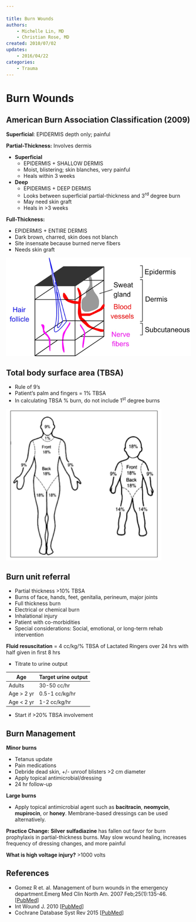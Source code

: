 ```yaml
---

title: Burn Wounds
authors:
    - Michelle Lin, MD
    - Christian Rose, MD
created: 2010/07/02
updates:
    - 2016/04/22
categories:
    - Trauma
---
```


# Burn Wounds

## American Burn Association Classification (2009)

**Superficial**: EPIDERMIS depth only; painful

**Partial-Thickness:** Involves dermis

- **Superficial**
  - EPIDERMIS + SHALLOW DERMIS
  - Moist, blistering; skin blanches, very painful
  - Heals within 3 weeks
- **Deep**
  - EPIDERMIS + DEEP DERMIS
  - Looks between superficial partial-thickness and 3<sup>rd</sup> degree burn
  - May need skin graft
  - Heals in >3 weeks

**Full-Thickness:** 

- EPIDERMIS + ENTIRE DERMIS
- Dark brown, charred, skin does not blanch
- Site insensate because burned nerve fibers
- Needs skin graft

![Epidermis, dermis, and subcutaneous layers of skin](image-1.png)

## Total body surface area (TBSA)

- Rule of 9’s
- Patient’s palm and fingers = 1% TBSA
- In calculating TBSA % burn, do not include 1<sup>st</sup> degree burns

![Body surface area chart for an adult and child](image-2.png)

## Burn unit referral

- Partial thickness >10% TBSA
- Burns of face, hands, feet, genitalia, perineum, major joints
- Full thickness burn
- Electrical or chemical burn
- Inhalational injury
- Patient with co-morbidities
- Special considerations: Social, emotional, or long-term rehab intervention

**Fluid resuscitation** = 4 cc/kg/% TBSA of Lactated Ringers over 24 hrs with half given in first 8 hrs

- Titrate to urine output

| Age           | Target urine output |
| ------------- | ------------------- |
| Adults        | 30-50 cc/hr         |
| Age > 2 yr    | 0.5-1 cc/kg/hr      |
| Age &lt; 2 yr | 1-2 cc/kg/hr        |

- Start if &gt;20% TBSA involvement

## Burn Management

**Minor burns**

- Tetanus update
- Pain medications
- Debride dead skin, +/- unroof blisters >2 cm diameter
- Apply topical antimicrobial/dressing
- 24 hr follow-up

**Large burns**

- Apply topical antimicrobial agent such as **bacitracin**, **neomycin**, **mupirocin**, or **honey**. Membrane-based dressings can be used alternatively.

**Practice Change:** **Silver sulfadiazine** has fallen out favor for burn prophylaxis in partial-thickness burns. May slow wound healing, increases frequency of dressing changes, and more painful

**What is high voltage injury?** &gt;1000 volts

## References

- Gomez R et. al. Management of burn wounds in the emergency department.Emerg Med Clin North Am. 2007 Feb;25(1):135-46. [[PubMed](http://www.ncbi.nlm.nih.gov/pubmed/?term=Gomez+Cancio+Emerg+Med+Clin+of+N+Am+2007)]
- Int Wound J. 2010 [[PubMed](https://www.ncbi.nlm.nih.gov/pubmed/?term=20649832)]
- Cochrane Database Syst Rev 2015 [[PubMed](https://www.ncbi.nlm.nih.gov/pubmed/?term=25742878)] 
